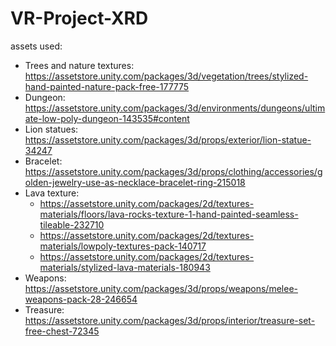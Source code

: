 # VR-Project-XRD

assets used: <br/>
* Trees and nature textures: https://assetstore.unity.com/packages/3d/vegetation/trees/stylized-hand-painted-nature-pack-free-177775 <br/>
* Dungeon: https://assetstore.unity.com/packages/3d/environments/dungeons/ultimate-low-poly-dungeon-143535#content <br/>
* Lion statues: https://assetstore.unity.com/packages/3d/props/exterior/lion-statue-34247 <br/>
* Bracelet: https://assetstore.unity.com/packages/3d/props/clothing/accessories/golden-jewelry-use-as-necklace-bracelet-ring-215018 <br/>
* Lava texture:
  * https://assetstore.unity.com/packages/2d/textures-materials/floors/lava-rocks-texture-1-hand-painted-seamless-tileable-232710 <br/>
  * https://assetstore.unity.com/packages/2d/textures-materials/lowpoly-textures-pack-140717 <br/>
  * https://assetstore.unity.com/packages/2d/textures-materials/stylized-lava-materials-180943 <br/>
* Weapons: https://assetstore.unity.com/packages/3d/props/weapons/melee-weapons-pack-28-246654 <br/>
* Treasure: https://assetstore.unity.com/packages/3d/props/interior/treasure-set-free-chest-72345 <br/>
